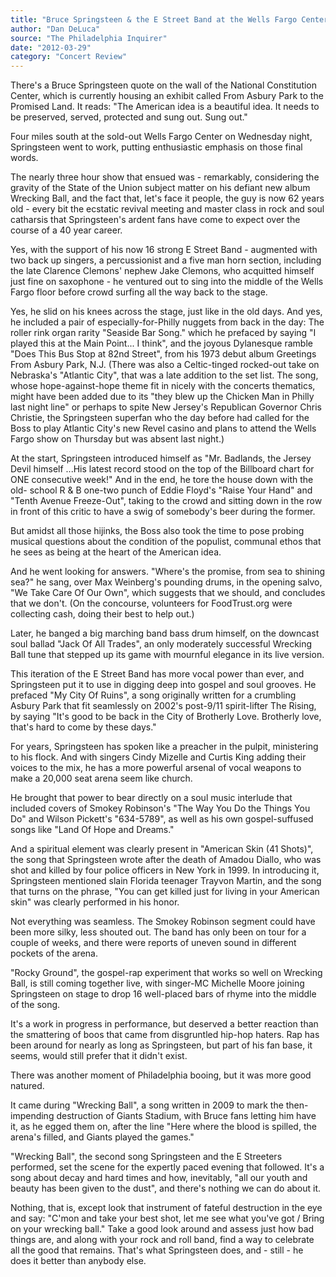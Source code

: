 ```yaml
---
title: "Bruce Springsteen & the E Street Band at the Wells Fargo Center"
author: "Dan DeLuca"
source: "The Philadelphia Inquirer"
date: "2012-03-29"
category: "Concert Review"
---
```


There's a Bruce Springsteen quote on the wall of the National Constitution Center, which is currently housing an exhibit called From Asbury Park to the Promised Land. It reads: "The American idea is a beautiful idea. It needs to be preserved, served, protected and sung out. Sung out."

Four miles south at the sold-out Wells Fargo Center on Wednesday night, Springsteen went to work, putting enthusiastic emphasis on those final words.

The nearly three hour show that ensued was - remarkably, considering the gravity of the State of the Union subject matter on his defiant new album Wrecking Ball, and the fact that, let's face it people, the guy is now 62 years old - every bit the ecstatic revival meeting and master class in rock and soul catharsis that Springsteen's ardent fans have come to expect over the course of a 40 year career.

Yes, with the support of his now 16 strong E Street Band - augmented with two back up singers, a percussionist and a five man horn section, including the late Clarence Clemons' nephew Jake Clemons, who acquitted himself just fine on saxophone - he ventured out to sing into the middle of the Wells Fargo floor before crowd surfing all the way back to the stage.

Yes, he slid on his knees across the stage, just like in the old days. And yes, he included a pair of especially-for-Philly nuggets from back in the day: The roller rink organ rarity "Seaside Bar Song." which he prefaced by saying "I played this at the Main Point... I think", and the joyous Dylanesque ramble "Does This Bus Stop at 82nd Street", from his 1973 debut album Greetings From Asbury Park, N.J. (There was also a Celtic-tinged rocked-out take on Nebraska's "Atlantic City", that was a late addition to the set list. The song, whose hope-against-hope theme fit in nicely with the concerts thematics, might have been added due to its "they blew up the Chicken Man in Philly last night line" or perhaps to spite New Jersey's Republican Governor Chris Christie, the Springsteen superfan who the day before had called for the Boss to play Atlantic City's new Revel casino and plans to attend the Wells Fargo show on Thursday but was absent last night.)

At the start, Springsteen introduced himself as "Mr. Badlands, the Jersey Devil himself ...His latest record stood on the top of the Billboard chart for ONE consecutive week!" And in the end, he tore the house down with the old- school R & B one-two punch of Eddie Floyd's "Raise Your Hand" and "Tenth Avenue Freeze-Out", taking to the crowd and sitting down in the row in front of this critic to have a swig of somebody's beer during the former.

But amidst all those hijinks, the Boss also took the time to pose probing musical questions about the condition of the populist, communal ethos that he sees as being at the heart of the American idea.

And he went looking for answers. "Where's the promise, from sea to shining sea?" he sang, over Max Weinberg's pounding drums, in the opening salvo, "We Take Care Of Our Own", which suggests that we should, and concludes that we don't. (On the concourse, volunteers for FoodTrust.org were collecting cash, doing their best to help out.)

Later, he banged a big marching band bass drum himself, on the downcast soul ballad "Jack Of All Trades", an only moderately successful Wrecking Ball tune that stepped up its game with mournful elegance in its live version.

This iteration of the E Street Band has more vocal power than ever, and Springsteen put it to use in digging deep into gospel and soul grooves. He prefaced "My City Of Ruins", a song originally written for a crumbling Asbury Park that fit seamlessly on 2002's post-9/11 spirit-lifter The Rising, by saying "It's good to be back in the City of Brotherly Love. Brotherly love, that's hard to come by these days."

For years, Springsteen has spoken like a preacher in the pulpit, ministering to his flock. And with singers Cindy Mizelle and Curtis King adding their voices to the mix, he has a more powerful arsenal of vocal weapons to make a 20,000 seat arena seem like church.

He brought that power to bear directly on a soul music interlude that included covers of Smokey Robinson's "The Way You Do the Things You Do" and Wilson Pickett's "634-5789", as well as his own gospel-suffused songs like "Land Of Hope and Dreams."

And a spiritual element was clearly present in "American Skin (41 Shots)", the song that Springsteen wrote after the death of Amadou Diallo, who was shot and killed by four police officers in New York in 1999\. In introducing it, Springsteen mentioned slain Florida teenager Trayvon Martin, and the song that turns on the phrase, "You can get killed just for living in your American skin" was clearly performed in his honor.

Not everything was seamless. The Smokey Robinson segment could have been more silky, less shouted out. The band has only been on tour for a couple of weeks, and there were reports of uneven sound in different pockets of the arena.

"Rocky Ground", the gospel-rap experiment that works so well on Wrecking Ball, is still coming together live, with singer-MC Michelle Moore joining Springsteen on stage to drop 16 well-placed bars of rhyme into the middle of the song.

It's a work in progress in performance, but deserved a better reaction than the smattering of boos that came from disgruntled hip-hop haters. Rap has been around for nearly as long as Springsteen, but part of his fan base, it seems, would still prefer that it didn't exist.

There was another moment of Philadelphia booing, but it was more good natured.

It came during "Wrecking Ball", a song written in 2009 to mark the then- impending destruction of Giants Stadium, with Bruce fans letting him have it, as he egged them on, after the line "Here where the blood is spilled, the arena's filled, and Giants played the games."

"Wrecking Ball", the second song Springsteen and the E Streeters performed, set the scene for the expertly paced evening that followed. It's a song about decay and hard times and how, inevitably, "all our youth and beauty has been given to the dust", and there's nothing we can do about it.

Nothing, that is, except look that instrument of fateful destruction in the eye and say: "C'mon and take your best shot, let me see what you've got / Bring on your wrecking ball." Take a good look around and assess just how bad things are, and along with your rock and roll band, find a way to celebrate all the good that remains. That's what Springsteen does, and - still - he does it better than anybody else.